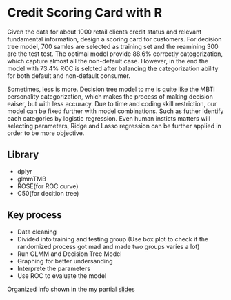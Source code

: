 # Credit Scoring Card with R

Given the data for about 1000 retail clients credit status and relevant fundamental information, design a scoring card for customers. For decision tree model, 700 samles are selected as training set and the reamining 300 are the test test. The optimal model provide 88.6% correctly categorization, which capture almost all the non-default case. However, in the end the model with 73.4% ROC is selcted after balancing the categorization ability for both default and non-default consumer. 

Sometimes, less is more. Decision tree model to me is quite like the MBTI personality categorization, which makes the process of making decision eaiser, but with less accuracy. Due to time and coding skill restriction, our model can be fixed further with model combinations. Such as futher identify each categories by logistic regression. Even human insticts matters will selecting parameters, Ridge and Lasso regression can be further applied in order to be more objective.


## Library
- dplyr
- glmmTMB
- ROSE(for ROC curve)
- C50(for decition tree)

## Key process
- Data cleaning
- Divided into training and testing group (Use box plot to check if the randomized process got mad and made two groups varies a lot)
- Run GLMM and Decision Tree Model
- Graphing for better undersanding
- Interprete the parameters
- Use ROC to evaluate the model


Organized info shown in the my partial [slides](https://github.com/HaoyueTan/Credit-Scoring-Card-Construction-with-R/blob/main/FIN6120%20Slides_H.pptx)
